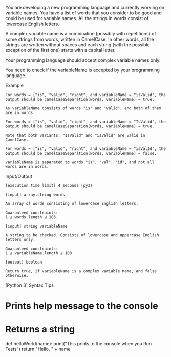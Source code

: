 You are developing a new programming language and currently working on variable names. You have a list of words that you consider to be good and could be used for variable names. All the strings in words consist of lowercase English letters.

A complex variable name is a combination (possibly with repetitions) of some strings from words, written in CamelCase. In other words, all the strings are written without spaces and each string (with the possible exception of the first one) starts with a capital letter.

Your programming language should accept complex variable names only.

You need to check if the variableName is accepted by your programming language.

Example

    For words = ["is", "valid", "right"] and variableName = "isValid", the output should be camelCaseSeparation(words, variableName) = true.

    As variableName consists of words "is" and "valid", and both of them are in words.

    For words = ["is", "valid", "right"] and variableName = "IsValid", the output should be camelCaseSeparation(words, variableName) = true.

    Note that both variants: "IsValid" and "isValid" are valid in CamelCase.

    For words = ["is", "valid", "right"] and variableName = "isValId", the output should be camelCaseSeparation(words, variableName) = false.

    variableName is separated to words "is", "val", "id", and not all words are in words.

Input/Output

    [execution time limit] 4 seconds (py3)

    [input] array.string words

    An array of words consisting of lowercase English letters.

    Guaranteed constraints:
    1 ≤ words.length ≤ 103.

    [input] string variableName

    A string to be checked. Consists of lowercase and uppercase English letters only.

    Guaranteed constraints:
    1 ≤ variableName.length ≤ 103.

    [output] boolean

    Return true, if variableName is a complex variable name, and false otherwise.

[Python 3] Syntax Tips

# Prints help message to the console
# Returns a string
def helloWorld(name):
    print("This prints to the console when you Run Tests")
    return "Hello, " + name

